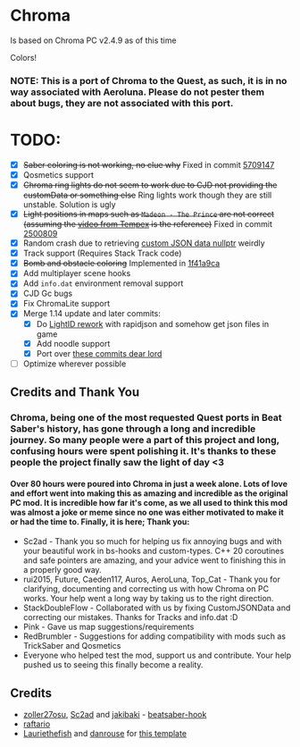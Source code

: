 # Chroma

Is based on Chroma PC v2.4.9 as of this time

Colors!

### NOTE: This is a port of Chroma to the Quest, as such, it is in no way associated with Aeroluna. Please do not pester them about bugs, they are not associated with this port.

# TODO:
- [x] ~~Saber coloring is not working, no clue why~~ Fixed in commit [5709147](https://github.com/nyamimi/Chroma/commit/570914772f868e8a99338fbc1ddf18f0336daeaa)
- [x] Qosmetics support
- [x] ~~Chroma ring lights do not seem to work due to CJD not providing the customData or something else~~ Ring lights work though they are still unstable. Solution is ugly
- [x] ~~Light positions in maps such as `Madeon - The Prince` are not correct (assuming the [video from Tempex](https://www.youtube.com/watch?v=I0G34tNpbPU) is the reference)~~ Fixed in commit [2500809](https://github.com/nyamimi/Chroma/commit/2500809f1082134ee148b46c0744b303da583bf9)
- [x] Random crash due to retrieving [custom JSON data nullptr](https://github.com/nyamimi/Chroma/blob/c36d5fd48254008786a07c3a2419eac590fc2961/src/hooks/LightSwitchEventEffect.cpp#L57) weirdly
- [x] Track support (Requires Stack Track code)
- [x] ~~Bomb and obstacle coloring~~ Implemented in [1f41a9ca](https://github.com/nyamimi/Chroma/commit/1f41a9ca80a5f44d15e4aa08e17f8dbcd9ef07a1)
- [x] Add multiplayer scene hooks
- [x] Add `info.dat` environment removal support
- [x] CJD Gc bugs
- [x] Fix ChromaLite support
- [x] Merge 1.14 update and later commits:
  - [x] Do [LightID rework](https://github.com/Aeroluna/Chroma/commit/a8fc978b282af145c6ed263bfcce3485a31bb039) with rapidjson and somehow get json files in game
  - [x] Add noodle support
  - [x] Port over [these commits dear lord](https://github.com/BinaryElement/Chroma/compare/24452837a71867688a739a9f1297cd4b5efcaa77...Aeroluna:master) 
    
- [ ] Optimize wherever possible

## Credits and Thank You

### Chroma, being one of the most requested Quest ports in Beat Saber's history, has gone through a long and incredible journey. So many people were a part of this project and long, confusing hours were spent polishing it. It's thanks to these people the project finally saw the light of day <3

#### Over 80 hours were poured into Chroma in just a week alone. Lots of love and effort went into making this as amazing and incredible as the original PC mod. It is incredible how far it's come, as we all used to think this mod was almost a joke or meme since no one was either motivated to make it or had the time to. Finally, it is here; Thank you:

* Sc2ad - Thank you so much for helping us fix annoying bugs and with your beautiful work in bs-hooks and custom-types. C++ 20 coroutines and safe pointers are amazing, and your advice went to finishing this in a properly good way.
* rui2015, Future, Caeden117, Auros, AeroLuna, Top_Cat - Thank you for clarifying, documenting and correcting us with how Chroma on PC works. Your help went a long way by taking us to the right direction.
* StackDoubleFlow - Collaborated with us by fixing CustomJSONData and correcting our mistakes. Thanks for Tracks and info.dat :D
* Pink - Gave us map suggestions/requirements
* RedBrumbler - Suggestions for adding compatibility with mods such as TrickSaber and Qosmetics
* Everyone who helped test the mod, support us and contribute. Your help pushed us to seeing this finally become a reality.

## Credits

* [zoller27osu](https://github.com/zoller27osu), [Sc2ad](https://github.com/Sc2ad) and [jakibaki](https://github.com/jakibaki) - [beatsaber-hook](https://github.com/sc2ad/beatsaber-hook)
* [raftario](https://github.com/raftario) 
* [Lauriethefish](https://github.com/Lauriethefish) and [danrouse](https://github.com/danrouse) for [this template](https://github.com/Lauriethefish/quest-mod-template)
